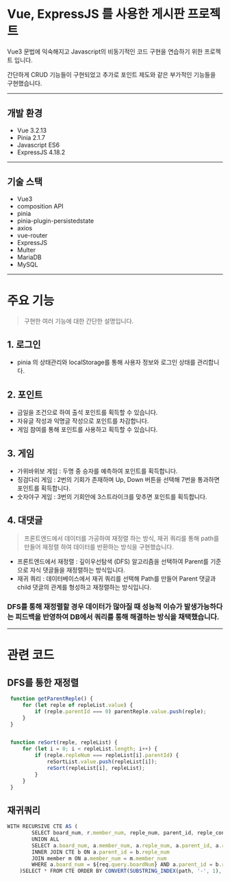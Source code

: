 # Vue, ExpressJS 를 사용한 게시판 프로젝트

Vue3 문법에 익숙해지고 Javascript의 비동기적인 코드 구현을 연습하기 위한 프로젝트 입니다.

간단하게 CRUD 기능들이 구현되었고 추가로 포인트 제도와 같은 부가적인 기능들을 구현했습니다.

---
## 개발 환경
* Vue 3.2.13
* Pinia 2.1.7
* Javascript ES6
* ExpressJS 4.18.2
---

## 기술 스택
* Vue3
* composition API
* pinia
* pinia-plugin-persistedstate
* axios
* vue-router
* ExpressJS
* Multer
* MariaDB
* MySQL
---

# 주요 기능
> 구현한 여러 기능에 대한 간단한 설명입니다.

## 1. 로그인
* pinia 의 상태관리와 localStorage를 통해 사용자 정보와 로그인 상태를 관리합니다.

## 2. 포인트
* 금일을 조건으로 하여 출석 포인트를 획득할 수 있습니다.
* 자유글 작성과 익명글 작성으로 포인트를 차감합니다.
* 게임 참여를 통해 포인트를 사용하고 획득할 수 있습니다.

## 3. 게임
* 가위바위보 게임 : 두명 중 승자를 예측하여 포인트를 획득합니다.
* 징검다리 게임 : 2번의 기회가 존재하며 Up, Down 버튼을 선택해 7번을 통과하면 포인트를 획득합니다.
* 숫자야구 게임 : 3번의 기회안에 3스트라이크를 맞추면 포인트를 획득합니다.

## 4. 대댓글
> 프론트엔드에서 데이터를 가공하여 재정렬 하는 방식, 재귀 쿼리를 통해 path를 만들어 재정렬 하여 데이터를 반환하는 방식을 구현했습니다.
* 프론트엔드에서 재정렬 : 깊이우선탐색 (DFS) 알고리즘을 선택하여 Parent를 기준으로 자식 댓글들을 재정렬하는 방식입니다.
* 재귀 쿼리 : 데이터베이스에서 재귀 쿼리를 선택해 Path를 만들어 Parent 댓글과 child 댓글의 관계를 형성하고 재정렬하는 방식입니다.
### DFS를 통해 재정렬할 경우 데이터가 많아질 때 성능적 이슈가 발생가능하다는 피드백을 반영하여 DB에서 쿼리를 통해 해결하는 방식을 채택했습니다.
---

# 관련 코드

## DFS를 통한 재정렬
```javascript
 function getParentReple() {
     for (let reple of repleList.value) {
         if (reple.parentId === 0) parentReple.value.push(reple);
     }
 }


 function reSort(reple, repleList) {
     for (let i = 0; i < repleList.length; i++) {
         if (reple.repleNum === repleList[i].parentId) {
             reSortList.value.push(repleList[i]);
             reSort(repleList[i], repleList);
         }
     }
 }
```

## 재귀쿼리
```javascript
WITH RECURSIVE CTE AS (
        SELECT board_num, r.member_num, reple_num, parent_id, reple_content, DATE_FORMAT(reple_regdate, '%Y-%m-%d') as reple_regdate, member_name, group_id, reple_depth, CONVERT(reple_num, char) AS path FROM reple r JOIN member m ON r.member_num = m.member_num WHERE parent_id = 0 AND board_num = ${req.query.boardNum}
        UNION ALL 
        SELECT a.board_num, a.member_num, a.reple_num, a.parent_id, a.reple_content, DATE_FORMAT(a.reple_regdate, '%Y-%m-%d') as reple_regdate, m.member_name, a.group_id, a.reple_depth, CONCAT(path, '-', a.reple_num) AS path FROM reple a
        INNER JOIN CTE b ON a.parent_id = b.reple_num
        JOIN member m ON a.member_num = m.member_num
        WHERE a.board_num = ${req.query.boardNum} AND a.parent_id = b.reple_num
    )SELECT * FROM CTE ORDER BY CONVERT(SUBSTRING_INDEX(path, '-', 1), int)ASC, path ASC
```


